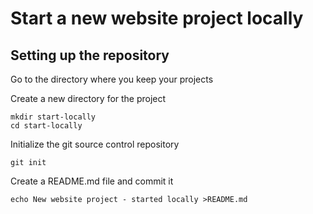 # Start a new website project locally

## Setting up the repository

Go to the directory where you keep your projects

Create a new directory for the project

    mkdir start-locally
	cd start-locally	

Initialize the git source control repository

	git init

Create a README.md file and commit it

    echo New website project - started locally >README.md

